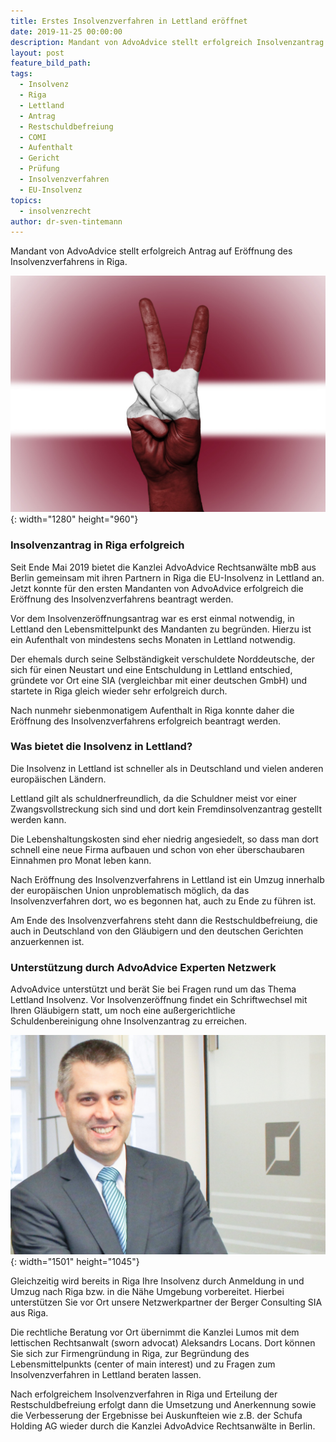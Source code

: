 ```yaml
---
title: Erstes Insolvenzverfahren in Lettland eröffnet
date: 2019-11-25 00:00:00
description: Mandant von AdvoAdvice stellt erfolgreich Insolvenzantrag in Riga
layout: post
feature_bild_path:
tags:
  - Insolvenz
  - Riga
  - Lettland
  - Antrag
  - Restschuldbefreiung
  - COMI
  - Aufenthalt
  - Gericht
  - Prüfung
  - Insolvenzverfahren
  - EU-Insolvenz
topics:
  - insolvenzrecht
author: dr-sven-tintemann
---
```


Mandant von AdvoAdvice stellt erfolgreich Antrag auf Eröffnung des Insolvenzverfahrens in Riga.&nbsp;

![](/uploads/latvia-2131273-1280-4.jpg){: width="1280" height="960"}

### Insolvenzantrag in Riga erfolgreich

Seit Ende Mai 2019 bietet die Kanzlei AdvoAdvice Rechtsanw&auml;lte mbB aus Berlin gemeinsam mit ihren Partnern in Riga die EU-Insolvenz in Lettland an. Jetzt konnte f&uuml;r den ersten Mandanten von AdvoAdvice erfolgreich die Eröffnung des Insolvenzverfahrens beantragt werden.

Vor dem Insolvenzeröffnungsantrag war es erst einmal notwendig, in Lettland den Lebensmittelpunkt des Mandanten zu begr&uuml;nden. Hierzu ist ein Aufenthalt von mindestens sechs Monaten in Lettland notwendig.&nbsp;

Der ehemals durch seine Selbst&auml;ndigkeit verschuldete Norddeutsche, der sich f&uuml;r einen Neustart und eine Entschuldung in Lettland entschied, gr&uuml;ndete vor Ort eine SIA (vergleichbar mit einer deutschen GmbH) und startete in Riga gleich wieder sehr erfolgreich durch.&nbsp;

Nach nunmehr siebenmonatigem Aufenthalt in Riga konnte daher die Eröffnung des Insolvenzverfahrens erfolgreich beantragt werden.

### Was bietet die Insolvenz in Lettland?

Die Insolvenz in Lettland ist schneller als in Deutschland und vielen anderen europ&auml;ischen L&auml;ndern.&nbsp;

Lettland gilt als schuldnerfreundlich, da die Schuldner meist vor einer Zwangsvollstreckung sich sind und dort kein Fremdinsolvenzantrag gestellt werden kann.&nbsp;

Die Lebenshaltungskosten sind eher niedrig angesiedelt, so dass man dort schnell eine neue Firma aufbauen und schon von eher &uuml;berschaubaren Einnahmen pro Monat leben kann.&nbsp;

Nach Eröffnung des Insolvenzverfahrens in Lettland ist ein Umzug innerhalb der europ&auml;ischen Union unproblematisch möglich, da das Insolvenzverfahren dort, wo es begonnen hat, auch zu Ende zu f&uuml;hren ist.&nbsp;

Am Ende des Insolvenzverfahrens steht dann die Restschuldbefreiung, die auch in Deutschland von den Gl&auml;ubigern und den deutschen Gerichten anzuerkennen ist.&nbsp;

### Unterst&uuml;tzung durch AdvoAdvice Experten Netzwerk

AdvoAdvice unterst&uuml;tzt und ber&auml;t Sie bei Fragen rund um das Thema Lettland Insolvenz. Vor Insolvenzeröffnung findet ein Schriftwechsel mit Ihren Gl&auml;ubigern statt, um noch eine au&szlig;ergerichtliche Schuldenbereinigung ohne Insolvenzantrag zu erreichen.&nbsp;

![](/uploads/advoadvice-01-52-von-80-5.jpg){: width="1501" height="1045"}

Gleichzeitig wird bereits in Riga Ihre Insolvenz durch Anmeldung in und Umzug nach Riga bzw. in die N&auml;he Umgebung vorbereitet. Hierbei unterst&uuml;tzen Sie vor Ort unsere Netzwerkpartner der Berger Consulting SIA aus Riga.&nbsp;

Die rechtliche Beratung vor Ort &uuml;bernimmt die Kanzlei Lumos mit dem lettischen Rechtsanwalt (sworn advocat) Aleksandrs Locans. Dort können Sie sich zur Firmengr&uuml;ndung in Riga, zur Begr&uuml;ndung des Lebensmittelpunkts (center of main interest) und zu Fragen zum Insolvenzverfahren in Lettland beraten lassen.&nbsp;

Nach erfolgreichem Insolvenzverfahren in Riga und Erteilung der Restschuldbefreiung erfolgt dann die Umsetzung und Anerkennung sowie die Verbesserung der Ergebnisse bei Auskunfteien wie z.B. der Schufa Holding AG wieder durch die Kanzlei AdvoAdvice Rechtsanw&auml;lte in Berlin.

&nbsp;